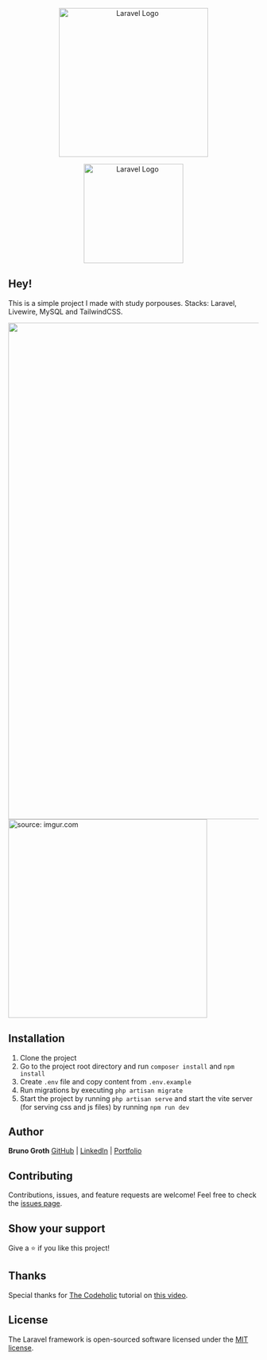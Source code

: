 <p align="center"><a href="https://laravel.com" target="_blank"><img src="https://raw.githubusercontent.com/laravel/art/master/logo-lockup/5%20SVG/2%20CMYK/1%20Full%20Color/laravel-logolockup-cmyk-red.svg" width="300" alt="Laravel Logo"></a></p>
<p align="center"><a href="https://laravel.com" target="_blank"><img src="https://www.bacancytechnology.com/main/img/laravel-liwevire/xbanner-vector-logo.png.pagespeed.ic.i58FML62Ai.png" width="200" alt="Laravel Logo"></a></p>


## Hey!
This is a simple project I made with study porpouses. Stacks: Laravel, Livewire, MySQL and TailwindCSS.

<img src="https://user-images.githubusercontent.com/96024737/236720455-b04bb6c2-f66d-412c-bdad-fba7345e01ff.png" width="1000px">
<img href="https://imgur.com/1QEnRvC"><img src="https://i.imgur.com/1QEnRvC.png" width="400px" title="source: imgur.com">

## Installation
1. Clone the project
2. Go to the project root directory and run `composer install` and `npm install`
3. Create `.env` file and copy content from `.env.example`
6. Run migrations by executing `php artisan migrate`
7. Start the project by running `php artisan serve` and start the vite server (for serving css and js files) by running `npm run dev`

## Author

**Bruno Groth**
[GitHub](https://github.com/brunogroth) | [LinkedIn](https://linkedin.com/in/bruno-groth/) | [Portfolio](https://brunogroth.github.io/Portfolio-React-Website)

## Contributing

Contributions, issues, and feature requests are welcome!
Feel free to check the [issues page](https://github.com/brunogroth/Portfolio-React-Website/issues).

## Show your support

Give a ⭐ if you like this project!

## Thanks

Special thanks for <a href="https://github.com/thecodeholic/livewire-projects" target="_blank">The Codeholic</a> tutorial on <a href="https://www.youtube.com/watch?v=aUyZWth4PUQ&t=3189s&ab_channel=TheCodeholic&utm_source=https://github.com/brunogroth" target="_blank">this video</a>.

## License

The Laravel framework is open-sourced software licensed under the [MIT license](https://opensource.org/licenses/MIT).
